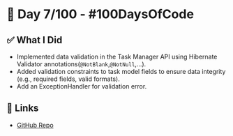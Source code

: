 # 🚀 Day 7/100 - #100DaysOfCode

## ✅ What I Did

- Implemented data validation in the Task Manager API using Hibernate Validator annotations(`@NotBlank`,`@NotNull`,...).
- Added validation constraints to task model fields to ensure data integrity (e.g., required fields, valid formats).
- Add an ExceptionHandler for validation error.

## 🔗 Links

- [GitHub Repo](https://github.com/Clairedebs/100DaysOfCode)
